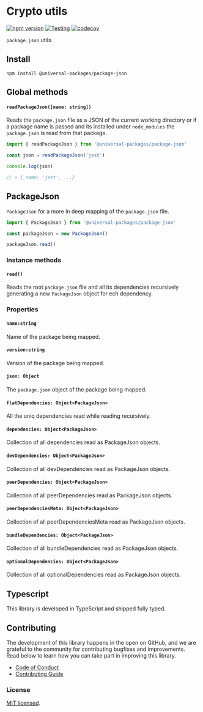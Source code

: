 # Crypto utils

[![npm version](https://badge.fury.io/js/@universal-packages%2Fpackage-json.svg)](https://www.npmjs.com/package/@universal-packages/package-json)
[![Testing](https://github.com/universal-packages/universal-package-json/actions/workflows/testing.yml/badge.svg)](https://github.com/universal-packages/universal-package-json/actions/workflows/testing.yml)
[![codecov](https://codecov.io/gh/universal-packages/universal-package-json/branch/main/graph/badge.svg?token=CXPJSN8IGL)](https://codecov.io/gh/universal-packages/universal-package-json)

`package.json` utils.

## Install

```shell
npm install @universal-packages/package-json
```

## Global methods

#### **`readPackageJson([name: string])`**

Reads the `package.json` file as a JSON of the current working directory or if a package name is passed and its installed under `node_modules` the `package.json` is read from that package.

```js
import { readPackageJson } from '@universal-packages/package-json'

const json = readPackageJson('jest')

console.log(json)

// > { name: 'jest', ...}
```

## PackageJson

`PackageJson` for a more in deep mapping of the `package.json` file.

```js
import { PackageJson } from '@universal-packages/package-json'

const packageJson = new PackageJson()

packageJson.read()
```

### Instance methods

#### **`read()`**

Reads the root `package.json` file and all its dependencies recursively generating a new `PackageJson` object for ech dependency.

### Properties

#### **`name:string`**

Name of the package being mapped.

#### **`version:string`**

Version of the package being mapped.

#### **`json: Object`**

The `package.json` object of the package being mapped.

#### **`flatDependencies: Object<PackageJson>`**

All the uniq dependencies read while reading recursively.

#### **`dependencies: Object<PackageJson>`**

Collection of all dependencies read as PackageJson objects.

#### **`devDependencies: Object<PackageJson>`**

Collection of all devDependencies read as PackageJson objects.

#### **`peerDependencies: Object<PackageJson>`**

Collection of all peerDependencies read as PackageJson objects.

#### **`peerDependenciesMeta: Object<PackageJson>`**

Collection of all peerDependenciesMeta read as PackageJson objects.

#### **`bundleDependencies: Object<PackageJson>`**

Collection of all bundleDependencies read as PackageJson objects.

#### **`optionalDependencies: Object<PackageJson>`**

Collection of all optionalDependencies read as PackageJson objects.

## Typescript

This library is developed in TypeScript and shipped fully typed.

## Contributing

The development of this library happens in the open on GitHub, and we are grateful to the community for contributing bugfixes and improvements. Read below to learn how you can take part in improving this library.

- [Code of Conduct](./CODE_OF_CONDUCT.md)
- [Contributing Guide](./CONTRIBUTING.md)

### License

[MIT licensed](./LICENSE).
